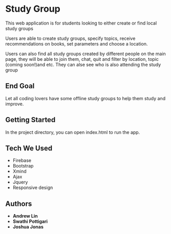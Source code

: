 # Study Group

This web application is for students looking to either create or find local study groups

Users are able to create study groups, specify topics, receive recommendations on books, set parameters and choose a location.

Users can also find all study groups created by different people on the main page, they will be able to join them, chat, quit and filter by location, topic (coming soon!)and etc. They can alse see who is also attending the study group

## End Goal
Let all coding lovers have some offline study groups to help them study and improve.

## Getting Started

In the project directory, you can open index.html to run the app.

## Tech We Used
* Firebase 
* Bootstrap
* Xmind
* Ajax
* Jquery
* Responsive design

## Authors

* **Andrew Lin**
* **Swathi Pottigari**
* **Joshua Jonas**
